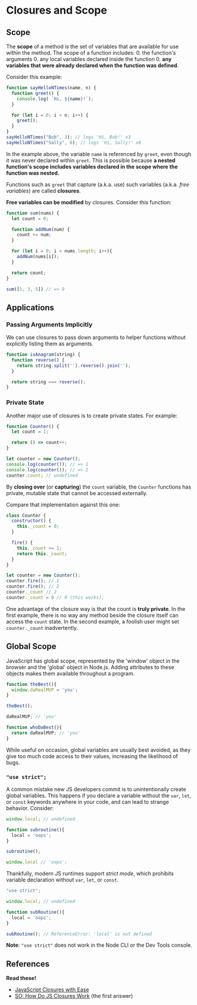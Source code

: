 # Closures and Scope

## Scope

The **scope** of a method is the set of variables that are available
for use within the method. The scope of a function includes:
  0. the function's arguments
  0. any local variables declared inside the function
  0. **any variables that were already declared when the function was defined**.

Consider this example:


```javascript
function sayHelloNTimes(name, n) {
  function greet() {
    console.log( `Hi, ${name}!`);
  }

  for (let i = 0; i < n; i++) {
    greet();
  }
}
sayHelloNTimes("Bob", 3); // logs 'Hi, Bob!' x3
sayHelloNTimes("Sally", 6); // logs 'Hi, Sally!' x6
```
In the example above, the variable `name` is referenced by `greet`, even though it was never declared within `greet`. This is possible because **a nested function's scope includes variables declared in the scope where the function was nested.**

Functions such as `greet` that capture (a.k.a. use) such variables (a.k.a. _free variables_) are called **closures**.

**Free variables can be modified** by closures. Consider this function:

```javascript
function sum(nums) {
  let count = 0;

  function addNum(num) {
    count += num;
  }

  for (let i = 0; i < nums.length; i++){
    addNum(nums[i]);
  }

  return count;
}

sum([1, 3, 5]) // => 9
```

## Applications

### Passing Arguments Implicitly

We can use closures to pass down arguments to helper functions without explicitly listing them as arguments.

```javascript
function isAnagram(string) {
  function reverse() {
    return string.split('').reverse().join('');
  }

  return string === reverse();
}
```

### Private State

Another major use of closures is to create private states. For example:

```javascript
function Counter() {
  let count = 1;

  return () => count++;
}

let counter = new Counter();
console.log(counter()); // => 1
console.log(counter()); // => 2
counter.count; // undefined
```

By **closing over** (or **capturing**) the `count` variable, the `Counter` functions has private, mutable state that cannot be accessed externally.

Compare that implementation against this one:

```javascript
class Counter {
  constructor() {
    this._count = 0;
  }

  fire() {
    this._count += 1;
    return this._count;
  }
}

let counter = new Counter();
counter.fire(); // 1
counter.fire(); // 2
counter._count // 2
counter._count = 0 // 0 (this works);
```

One advantage of the closure way is that the count is **truly
private**. In the first example, there is no way any method beside the closure itself can access the `count` state. In the second example, a foolish user might set `counter._count` inadvertently.

## Global Scope

JavaScript has global scope, represented by the 'window' object in the browser and the 'global' object in Node.js. Adding attributes to these objects makes them available throughout a program.

```javascript
function theBest(){
  window.daRealMVP = 'you';
}

theBest();

daRealMVP; // 'you'

function whoDaBest(){
  return daRealMVP; // 'you'
}
```

While useful on occasion, global variables are usually best avoided, as they give too much code access to their values, increasing the likelihood of bugs.

### `"use strict";`

A common mistake new JS developers commit is to unintentionally create
global variables. This happens if you declare a variable without the `var`, `let`, or `const` keywords anywhere in your code, and can lead to strange behavior. Consider:

```javascript
window.local; // undefined

function subroutine(){
  local = 'oops';
}

subroutine();

window.local // 'oops';
```

Thankfully, modern JS runtimes support *strict mode*, which prohibits variable declaration without `var`, `let`, or `const`.

```javascript
"use strict";

window.local; // undefined

function subRoutine(){
  local = 'oops';
}

subRoutine(); // ReferenceError: 'local' is not defined
```

**Note**: `"use strict"` does not work in the Node CLI or the Dev Tools console.

## References

**Read these!**

* [JavaScript Closures with Ease][closures-with-ease]
* [SO: How Do JS Closures Work][so-closures] (the first answer)

[closures-with-ease]: http://javascriptissexy.com/understand-javascript-closures-with-ease/
[so-closures]: http://stackoverflow.com/questions/111102/how-do-javascript-closures-work
